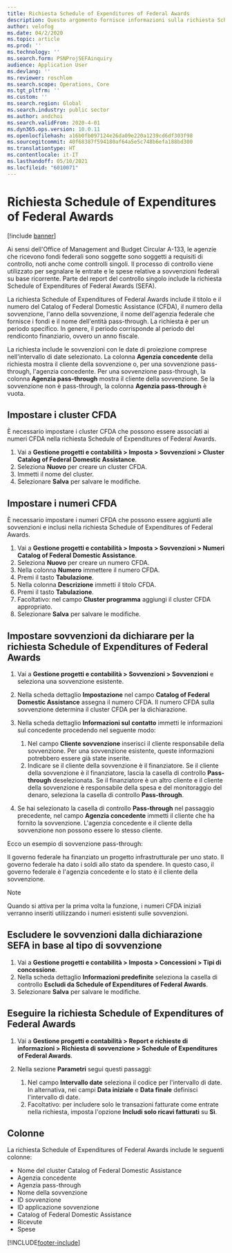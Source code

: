 ```yaml
---
title: Richiesta Schedule of Expenditures of Federal Awards
description: Questo argomento fornisce informazioni sulla richiesta Schedule of Expenditures of Federal Awards.
author: velofog
ms.date: 04/2/2020
ms.topic: article
ms.prod: ''
ms.technology: ''
ms.search.form: PSNProjSEFAinquiry
audience: Application User
ms.devlang: ''
ms.reviewer: roschlom
ms.search.scope: Operations, Core
ms.tgt_pltfrm: ''
ms.custom: ''
ms.search.region: Global
ms.search.industry: public sector
ms.author: andchoi
ms.search.validFrom: 2020-4-01
ms.dyn365.ops.version: 10.0.11
ms.openlocfilehash: a16b0fb097124e26da09e220a1239cd6df303f98
ms.sourcegitcommit: 40f68387f594180af64a5e5c748b6efa188bd300
ms.translationtype: HT
ms.contentlocale: it-IT
ms.lasthandoff: 05/10/2021
ms.locfileid: "6010071"
---
```

# <a name="schedule-of-expenditures-of-federal-awards-inquiry"></a>Richiesta Schedule of Expenditures of Federal Awards

[!include [banner](../includes/banner.md)]

Ai sensi dell'Office of Management and Budget Circular A-133, le agenzie che ricevono fondi federali sono soggette sono soggetti a requisiti di controllo, noti anche come controlli singoli. Il processo di controllo viene utilizzato per segnalare le entrate e le spese relative a sovvenzioni federali su base ricorrente. Parte del report del controllo singolo include la richiesta Schedule of Expenditures of Federal Awards (SEFA).

La richiesta Schedule of Expenditures of Federal Awards include il titolo e il numero del Catalog of Federal Domestic Assistance (CFDA), il numero della sovvenzione, l'anno della sovvenzione, il nome dell'agenzia federale che fornisce i fondi e il nome dell'entità pass-through. La richiesta è per un periodo specifico. In genere, il periodo corrisponde al periodo del rendiconto finanziario, ovvero un anno fiscale.

La richiesta include le sovvenzioni con le date di proiezione comprese nell'intervallo di date selezionato. La colonna **Agenzia concedente** della richiesta mostra il cliente della sovvenzione o, per una sovvenzione pass-through, l'agenzia concedente. Per una sovvenzione pass-through, la colonna **Agenzia pass-through** mostra il cliente della sovvenzione. Se la sovvenzione non è pass-through, la colonna **Agenzia pass-through** è vuota.

## <a name="set-up-the-cfda-clusters"></a>Impostare i cluster CFDA

È necessario impostare i cluster CFDA che possono essere associati ai numeri CFDA nella richiesta Schedule of Expenditures of Federal Awards.

1. Vai a **Gestione progetti e contabilità \> Imposta \> Sovvenzioni \> Cluster Catalog of Federal Domestic Assistance**.
2. Seleziona **Nuovo** per creare un cluster CFDA.
3. Immetti il nome del cluster.
4. Selezionare **Salva** per salvare le modifiche.

## <a name="set-up-cfda-numbers"></a>Impostare i numeri CFDA

È necessario impostare i numeri CFDA che possono essere aggiunti alle sovvenzioni e inclusi nella richiesta Schedule of Expenditures of Federal Awards.

1. Vai a **Gestione progetti e contabilità \> Imposta \> Sovvenzioni \> Numeri Catalog of Federal Domestic Assistance**.
2. Seleziona **Nuovo** per creare un numero CFDA.
3. Nella colonna **Numero** immettere il numero CFDA.
4. Premi il tasto **Tabulazione**.
5. Nella colonna **Descrizione** immetti il titolo CFDA.
6. Premi il tasto **Tabulazione**.
7. Facoltativo: nel campo **Cluster programma** aggiungi il cluster CFDA appropriato.
8. Selezionare **Salva** per salvare le modifiche.

## <a name="set-up-grants-to-report-for-the-schedule-of-expenditures-of-federal-awards-inquiry"></a>Impostare sovvenzioni da dichiarare per la richiesta Schedule of Expenditures of Federal Awards

1. Vai a **Gestione progetti e contabilità \> Sovvenzioni \> Sovvenzioni** e seleziona una sovvenzione esistente.
2. Nella scheda dettaglio **Impostazione** nel campo **Catalog of Federal Domestic Assistance** assegna il numero CFDA. Il numero CFDA sulla sovvenzione determina il cluster CFDA per la dichiarazione.
3. Nella scheda dettaglio **Informazioni sul contatto** immetti le informazioni sul concedente procedendo nel seguente modo:

    1. Nel campo **Cliente sovvenzione** inserisci il cliente responsabile della sovvenzione. Per una sovvenzione esistente, queste informazioni potrebbero essere già state inserite.
    2. Indicare se il cliente della sovvenzione è il finanziatore. Se il cliente della sovvenzione è il finanziatore, lascia la casella di controllo **Pass-through** deselezionata. Se il finanziatore è un altro cliente e il cliente della sovvenzione è responsabile della spesa e del monitoraggio del denaro, seleziona la casella di controllo **Pass-through**.

4. Se hai selezionato la casella di controllo **Pass-through** nel passaggio precedente, nel campo **Agenzia concedente** immetti il cliente che ha fornito la sovvenzione. L'agenzia concedente e il cliente della sovvenzione non possono essere lo stesso cliente.

Ecco un esempio di sovvenzione pass-through:

Il governo federale ha finanziato un progetto infrastrutturale per uno stato. Il governo federale ha dato i soldi allo stato da spendere. In questo caso, il governo federale è l'agenzia concedente e lo stato è il cliente della sovvenzione.

> [!NOTE] 
> Quando si attiva per la prima volta la funzione, i numeri CFDA iniziali verranno inseriti utilizzando i numeri esistenti sulle sovvenzioni.

## <a name="exclude-grants-from-sefa-reporting-based-on-the-grant-type"></a>Escludere le sovvenzioni dalla dichiarazione SEFA in base al tipo di sovvenzione

1. Vai a **Gestione progetti e contabilità \> Imposta \> Concessioni \> Tipi di concessione**.
2. Nella scheda dettaglio **Informazioni predefinite** seleziona la casella di controllo **Escludi da Schedule of Expenditures of Federal Awards**.
3. Selezionare **Salva** per salvare le modifiche.

## <a name="run-the-schedule-of-expenditures-of-federal-awards-inquiry"></a>Eseguire la richiesta Schedule of Expenditures of Federal Awards

1. Vai a **Gestione progetti e contabilità \> Report e richieste di informazioni \> Richiesta di sovvenzione \> Schedule of Expenditures of Federal Awards**.
2. Nella sezione **Parametri** segui questi passaggi:

    1. Nel campo **Intervallo date** seleziona il codice per l'intervallo di date. In alternativa, nei campi **Data iniziale** e **Data finale** definisci l'intervallo di date.
    2. Facoltativo: per includere solo le transazioni fatturate come entrate nella richiesta, imposta l'opzione **Includi solo ricavi fatturati** su **Sì**.

## <a name="columns"></a>Colonne

La richiesta Schedule of Expenditures of Federal Awards include le seguenti colonne:

- Nome del cluster Catalog of Federal Domestic Assistance
- Agenzia concedente
- Agenzia pass-through
- Nome della sovvenzione
- ID sovvenzione
- ID applicazione sovvenzione
- Catalog of Federal Domestic Assistance
- Ricevute
- Spese


[!INCLUDE[footer-include](../includes/footer-banner.md)]